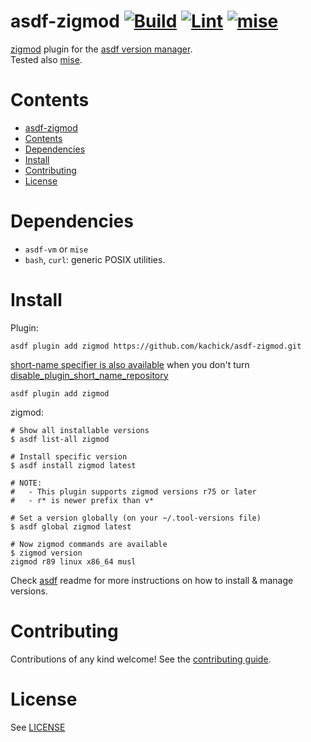 # asdf-zigmod [![Build](https://github.com/kachick/asdf-zigmod/actions/workflows/build.yml/badge.svg?branch=main)](https://github.com/kachick/asdf-zigmod/actions/workflows/build.yml?query=branch%3Amain) [![Lint](https://github.com/kachick/asdf-zigmod/actions/workflows/lint.yml/badge.svg?branch=main)](https://github.com/kachick/asdf-zigmod/actions/workflows/lint.yml?query=branch%3Amain) [![mise](https://github.com/kachick/asdf-zigmod/actions/workflows/mise.yml/badge.svg?branch=main)](https://github.com/kachick/asdf-zigmod/actions/workflows/mise.yml?query=branch%3Amain)

[zigmod](https://github.com/nektro/zigmod) plugin for the [asdf version manager](https://asdf-vm.com).\
Tested also [mise](https://github.com/jdx/mise).

# Contents

- [asdf-zigmod](#asdf-zigmod---)
- [Contents](#contents)
- [Dependencies](#dependencies)
- [Install](#install)
- [Contributing](#contributing)
- [License](#license)

# Dependencies

- `asdf-vm` or `mise`
- `bash`, `curl`: generic POSIX utilities.

# Install

Plugin:

```shell
asdf plugin add zigmod https://github.com/kachick/asdf-zigmod.git
```

[short-name specifier is also available](https://github.com/asdf-vm/asdf-plugins/blob/82969331df11ba93e8bcfde89fc22da5f5874ac4/plugins/zigmod#L1) when you don't turn [disable_plugin_short_name_repository](https://asdf-vm.com/manage/configuration.html#disable-plugin-short-name-repository)

```shell
asdf plugin add zigmod
```

zigmod:

```console
# Show all installable versions
$ asdf list-all zigmod

# Install specific version
$ asdf install zigmod latest

# NOTE:
#   - This plugin supports zigmod versions r75 or later
#   - r* is newer prefix than v*

# Set a version globally (on your ~/.tool-versions file)
$ asdf global zigmod latest

# Now zigmod commands are available
$ zigmod version
zigmod r89 linux x86_64 musl
```

Check [asdf](https://github.com/asdf-vm/asdf) readme for more instructions on how to
install & manage versions.

# Contributing

Contributions of any kind welcome! See the [contributing guide](CONTRIBUTING.md).

# License

See [LICENSE](LICENSE)
